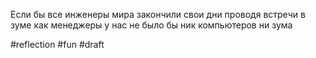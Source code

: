 Если бы все инженеры мира закончили свои дни проводя встречи в зуме как менеджеры у нас не было бы ник компьютеров ни зума

#reflection #fun
#draft